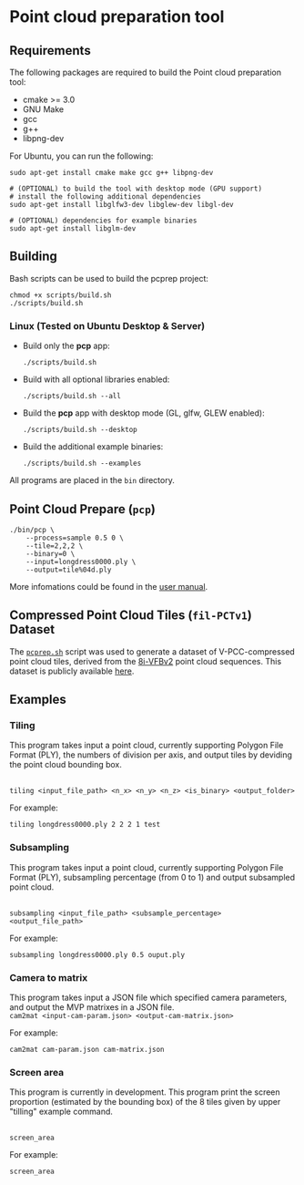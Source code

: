 # Point cloud preparation tool

## Requirements
The following packages are required to build the Point cloud preparation tool:
* cmake >= 3.0
* GNU Make
* gcc
* g++
* libpng-dev 

For Ubuntu, you can run the following:
  ```shell
  sudo apt-get install cmake make gcc g++ libpng-dev
  
  # (OPTIONAL) to build the tool with desktop mode (GPU support)
  # install the following additional dependencies 
  sudo apt-get install libglfw3-dev libglew-dev libgl-dev

  # (OPTIONAL) dependencies for example binaries 
  sudo apt-get install libglm-dev
```

## Building

Bash scripts can be used to build the pcprep project:

  ```shell
  chmod +x scripts/build.sh
  ./scripts/build.sh
  ```

### Linux (Tested on Ubuntu Desktop & Server)

* Build only the **pcp** app:
  ```shell
  ./scripts/build.sh
  ```

* Build with all optional libraries enabled:
  ```shell
  ./scripts/build.sh --all
  ```

* Build the **pcp** app with desktop mode (GL, glfw, GLEW enabled):
  ```shell
  ./scripts/build.sh --desktop
  ```

* Build the additional example binaries:
  ```shell
  ./scripts/build.sh --examples
  ```

All programs are placed in the `bin` directory.

## Point Cloud Prepare (`pcp`)

```shell
./bin/pcp \
    --process=sample 0.5 0 \
    --tile=2,2,2 \
    --binary=0 \
    --input=longdress0000.ply \
    --output=tile%04d.ply
```

More infomations could be found in the [user manual](doc/README.usage.md).

## Compressed Point Cloud Tiles (`fil-PCTv1`) Dataset  

The [`pcprep.sh`](pcprep.sh) script was used to generate a dataset of V-PCC-compressed point cloud tiles, derived from the [8i-VFBv2](http://plenodb.jpeg.org/pc/8ilabs) point cloud sequences. This dataset is publicly available [here](https://drive.google.com/drive/folders/1qQp4go6xP--utvJNhyrMi8RexRt6J5Dh).

## Examples
### Tiling

This program takes input a point cloud, currently supporting Polygon File Format (PLY), the numbers of division per axis, and output tiles by deviding the point cloud bounding box.

<br/>`tiling <input_file_path> <n_x> <n_y> <n_z> <is_binary> <output_folder>`<br/>

For example:
```shell
tiling longdress0000.ply 2 2 2 1 test
```
### Subsampling

This program takes input a point cloud, currently supporting Polygon File Format (PLY), subsampling percentage (from 0 to 1) and output subsampled point cloud.

<br/>`subsampling <input_file_path> <subsample_percentage> <output_file_path>`<br/>

For example:
```shell
subsampling longdress0000.ply 0.5 ouput.ply
```

### Camera to matrix

This program takes input a JSON file which specified camera parameters, and output the MVP matrixes in a JSON file.
<br/>`cam2mat <input-cam-param.json> <output-cam-matrix.json>`<br/>

For example:
```shell
cam2mat cam-param.json cam-matrix.json
```

### Screen area

This program is currently in development. This program print the screen proportion (estimated by the bounding box) of the 8 tiles given by upper "tilling" example command.

<br/>`screen_area`<br/>

For example:
```shell
screen_area
```

